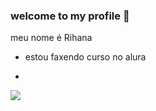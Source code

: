 ### welcome to my profile 💙

meu nome é Rihana

* estou faxendo curso no alura

* 

![](https://tenor.com/pt-BR/view/cats-love-gif-24600012)
